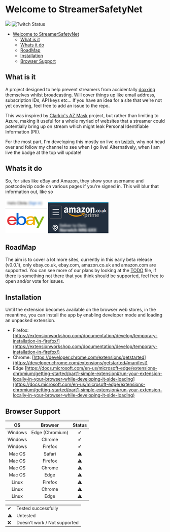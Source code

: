 # Welcome to StreamerSafetyNet 

![](https://img.shields.io/static/v1?label=STATUS&message=BETA&color=blue&style=for-the-badge)
![Twitch Status](https://img.shields.io/twitch/status/theoriginaljerk?style=for-the-badge)

- [Welcome to StreamerSafetyNet](#welcome-to-streamersafetynet)
  - [What is it](#what-is-it)
  - [Whats it do](#whats-it-do)
  - [RoadMap](#roadmap)
  - [Installation](#installation)
  - [Browser Support](#browser-support)

## What is it

A project designed to help prevent streamers from accidentally [doxxing](https://computer.howstuffworks.com/what-is-doxxing.htm) themselves whilst broadcasting. Will cover things up like email address, subscription IDs, API keys etc... If you have an idea for a site that we're not yet covering, feel free to add an issue to the repo.

This was inspired by [Clarkio's AZ Mask](https://github.com/clarkio/azure-mask) project, but rather than limiting to Azure, making it useful for a whole myriad of websites that a streamer could potentially bring up on stream which might leak Personal Identifiable Information (PII).

For the most part, I'm developing this mostly on live on [twitch]('https://twitch.tv/theoriginaljerk'), why not head over and follow my channel to see when I go live! Alternatively, when I am live the badge at the top will update!

## Whats it do

So, for sites like eBay and Amazon, they show your username and postcode/zip code on various pages if you're signed in. This will blur that information out, like so

![ebay](./.doc/images/ebay.png)
![Amazon](./.doc/images/amazon.png)

## RoadMap

The aim is to cover a lot more sites, currently in this early beta release (v0.0.1), only ebay.co.uk, ebay.com, amazon.co.uk and amazon.com are supported. You can see more of our plans by looking at the [TODO](TODO.todo) file, if there is something not there that you think should be supported, feel free to open and/or vote for issues.

## Installation

Until the extension becomes available on the browser web stores, in the meantime, you can install the app by enabling developer mode and loading an unpacked extension.

- Firefox: [https://extensionworkshop.com/documentation/develop/temporary-installation-in-firefox/](https://extensionworkshop.com/documentation/develop/temporary-installation-in-firefox/)
- Chrome: [https://developer.chrome.com/extensions/getstarted](https://developer.chrome.com/extensions/getstarted#manifest)
- Edge [https://docs.microsoft.com/en-us/microsoft-edge/extensions-chromium/getting-started/part1-simple-extension#run-your-extension-locally-in-your-browser-while-developing-it-side-loading](https://docs.microsoft.com/en-us/microsoft-edge/extensions-chromium/getting-started/part1-simple-extension#run-your-extension-locally-in-your-browser-while-developing-it-side-loading)
  
## Browser Support

|OS|Browser|Status|
|:-:|:-:|:-:|
|Windows|Edge (Chromium) | ✔ |
|Windows| Chrome | ✔ |
|Windows| Firefox | ✔ |
|Mac OS| Safari | ⚠ |
|Mac OS| Firefox | ⚠ |
|Mac OS| Chrome | ⚠ |
|Mac OS| Edge | ⚠ |
|Linux| Firefox | ⚠ |
|Linux| Chrome | ⚠ |
|Linux| Edge | ⚠ |

| | |
|:-|:-|
|✔|Tested successfully|
|⚠|Untested|
|❌|Doesn't work / Not supported|
